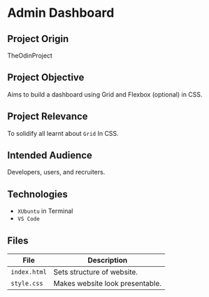 # Admin Dashboard

## Project Origin
TheOdinProject

## Project Objective
Aims to build a dashboard using Grid and Flexbox (optional) in CSS.

## Project Relevance
To solidify all learnt about `Grid` In CSS.

## Intended Audience
Developers, users, and recruiters.

## Technologies
* `XUbuntu` in Terminal
* `VS Code`

## Files
| File | Description |
| - | - |
|`index.html`| Sets structure of website.|
|`style.css`| Makes website look presentable.|